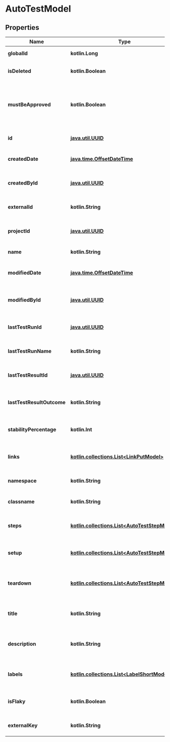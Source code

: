 
# AutoTestModel

## Properties
| Name | Type | Description | Notes |
| ------------ | ------------- | ------------- | ------------- |
| **globalId** | **kotlin.Long** | Global ID of the autotest |  |
| **isDeleted** | **kotlin.Boolean** | Indicates if the autotest is deleted |  |
| **mustBeApproved** | **kotlin.Boolean** | Indicates if the autotest has unapproved changes from linked work items |  |
| **id** | [**java.util.UUID**](java.util.UUID.md) | Unique ID of the autotest |  |
| **createdDate** | [**java.time.OffsetDateTime**](java.time.OffsetDateTime.md) | Creation date of the autotest |  |
| **createdById** | [**java.util.UUID**](java.util.UUID.md) | Unique ID of the project creator |  |
| **externalId** | **kotlin.String** | External ID of the autotest |  |
| **projectId** | [**java.util.UUID**](java.util.UUID.md) | Unique ID of the autotest project |  |
| **name** | **kotlin.String** | Name of the autotest |  |
| **modifiedDate** | [**java.time.OffsetDateTime**](java.time.OffsetDateTime.md) | Last modification date of the project |  [optional] |
| **modifiedById** | [**java.util.UUID**](java.util.UUID.md) | Unique ID of the project last editor |  [optional] |
| **lastTestRunId** | [**java.util.UUID**](java.util.UUID.md) | Unique ID of the autotest last test run |  [optional] |
| **lastTestRunName** | **kotlin.String** | Name of the autotest last test run |  [optional] |
| **lastTestResultId** | [**java.util.UUID**](java.util.UUID.md) | Unique ID of the autotest last test result |  [optional] |
| **lastTestResultOutcome** | **kotlin.String** | Outcome of the autotest last test result |  [optional] |
| **stabilityPercentage** | **kotlin.Int** | Stability percentage of the autotest |  [optional] |
| **links** | [**kotlin.collections.List&lt;LinkPutModel&gt;**](LinkPutModel.md) | Collection of the autotest links |  [optional] |
| **namespace** | **kotlin.String** | Name of the autotest namespace |  [optional] |
| **classname** | **kotlin.String** | Name of the autotest class |  [optional] |
| **steps** | [**kotlin.collections.List&lt;AutoTestStepModel&gt;**](AutoTestStepModel.md) | Collection of the autotest steps |  [optional] |
| **setup** | [**kotlin.collections.List&lt;AutoTestStepModel&gt;**](AutoTestStepModel.md) | Collection of the autotest setup steps |  [optional] |
| **teardown** | [**kotlin.collections.List&lt;AutoTestStepModel&gt;**](AutoTestStepModel.md) | Collection of the autotest teardown steps |  [optional] |
| **title** | **kotlin.String** | Name of the autotest in autotest&#39;s card |  [optional] |
| **description** | **kotlin.String** | Description of the autotest in autotest&#39;s card |  [optional] |
| **labels** | [**kotlin.collections.List&lt;LabelShortModel&gt;**](LabelShortModel.md) | Collection of the autotest labels |  [optional] |
| **isFlaky** | **kotlin.Boolean** | Indicates if the autotest is marked as flaky |  [optional] |
| **externalKey** | **kotlin.String** | External key of the autotest |  [optional] |



